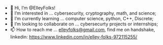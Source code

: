 - 👋 Hi, I’m @ElleyFolks!
- 👀 I’m interested in ... cybersecurity, cryptography, math, and science;
- 🌱 I’m currently learning ... computer science, python, C++, Discrete;
- 💞️ I’m looking to collaborate on ... cybersecurty projects or internships; 
- 📫 How to reach me ... elleyfolks@gmail.com, find me on handshake, linkedin: https://www.linkedin.com/in/elley-folks-972115255/

<!---
ElleyFolks/ElleyFolks is a ✨ special ✨ repository because its `README.md` (this file) appears on your GitHub profile.
You can click the Preview link to take a look at your changes.
--->
